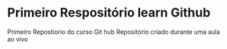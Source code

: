 # Primeiro Respositório learn Github
 Primeiro Repostiorio do curso Git hub
Repositório criado durante uma aula ao vivo